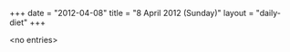 +++
date = "2012-04-08"
title = "8 April 2012 (Sunday)"
layout = "daily-diet"
+++

<p>&lt;no entries&gt;</p>